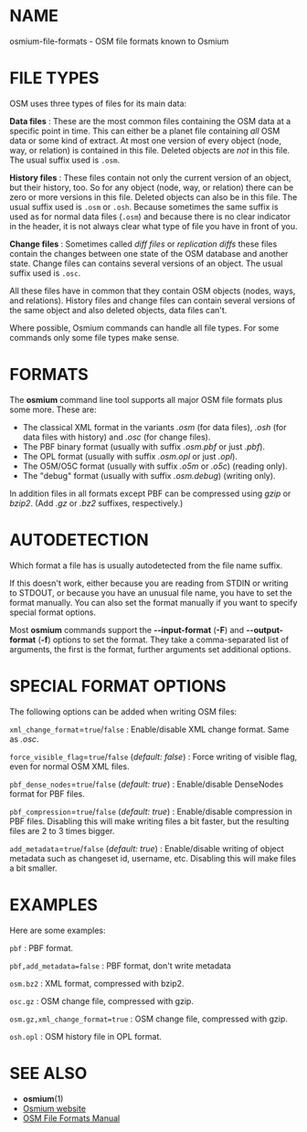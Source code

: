 
# NAME

osmium-file-formats - OSM file formats known to Osmium

# FILE TYPES

OSM uses three types of files for its main data:

**Data files**
:   These are the most common files containing the OSM data at a specific point
    in time. This can either be a planet file containing *all* OSM data or some
    kind of extract. At most one version of every object (node, way, or
    relation) is contained in this file. Deleted objects are *not* in this
    file. The usual suffix used is `.osm`.

**History files**
:   These files contain not only the current version of an object, but their
    history, too. So for any object (node, way, or relation) there can be zero
    or more versions in this file. Deleted objects can also be in this file.
    The usual suffix used is `.osm` or `.osh`. Because sometimes the same
    suffix is used as for normal data files (`.osm`) and because there is no
    clear indicator in the header, it is not always clear what type of file
    you have in front of you.

**Change files**
:   Sometimes called *diff files* or *replication diffs* these files
    contain the changes between one state of the OSM database and another
    state. Change files can contains several versions of an object.
    The usual suffix used is `.osc`.

All these files have in common that they contain OSM objects (nodes, ways, and
relations). History files and change files can contain several versions of the
same object and also deleted objects, data files can't.

Where possible, Osmium commands can handle all file types. For some commands
only some file types make sense.

# FORMATS

The **osmium** command line tool supports all major OSM file formats plus
some more. These are:

* The classical XML format in the variants *.osm* (for data files),
  *.osh* (for data files with history) and *.osc* (for change files).
* The PBF binary format (usually with suffix *.osm.pbf* or just *.pbf*).
* The OPL format (usually with suffix *.osm.opl* or just *.opl*).
* The O5M/O5C format (usually with suffix *.o5m* or *.o5c*) (reading only).
* The "debug" format (usually with suffix *.osm.debug*) (writing only).

In addition files in all formats except PBF can be compressed using *gzip* or
*bzip2*. (Add *.gz* or *.bz2* suffixes, respectively.)

# AUTODETECTION

Which format a file has is usually autodetected from the file name suffix.

If this doesn't work, either because you are reading from STDIN or writing to
STDOUT, or because you have an unusual file name, you have to set the format
manually. You can also set the format manually if you want to specify special
format options.

Most **osmium** commands support the **\--input-format** (**-F**) and
**\--output-format** (**-f**) options to set the format. They take a
comma-separated list of arguments, the first is the format, further arguments
set additional options.

# SPECIAL FORMAT OPTIONS

The following options can be added when writing OSM files:

`xml_change_format`=`true`/`false`
:   Enable/disable XML change format. Same as *.osc*.

`force_visible_flag`=`true`/`false` (*default: false*)
:   Force writing of visible flag, even for normal OSM XML files.

`pbf_dense_nodes`=`true`/`false` (*default: true*)
:   Enable/disable DenseNodes format for PBF files.

`pbf_compression`=`true`/`false` (*default: true*)
:   Enable/disable compression in PBF files. Disabling this will make writing
    files a bit faster, but the resulting files are 2 to 3 times bigger.

`add_metadata`=`true`/`false` (*default: true*)
:   Enable/disable writing of object metadata such as changeset id, username,
    etc. Disabling this will make files a bit smaller.


# EXAMPLES

Here are some examples:

`pbf`
:   PBF format.

`pbf,add_metadata=false`
:   PBF format, don't write metadata

`osm.bz2`
:   XML format, compressed with bzip2.

`osc.gz`
:   OSM change file, compressed with gzip.

`osm.gz,xml_change_format=true`
:   OSM change file, compressed with gzip.

`osh.opl`
:   OSM history file in OPL format.


# SEE ALSO

* **osmium**(1)
* [Osmium website](https://osmcode.org/osmium-tool/)
* [OSM File Formats Manual](https://osmcode.org/file-formats-manual/)

